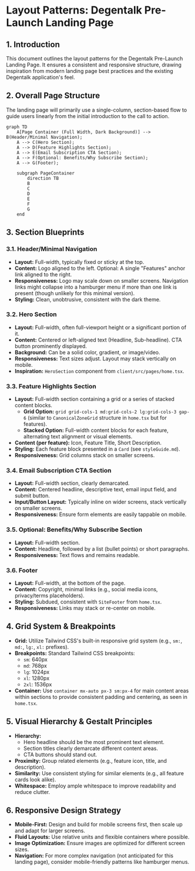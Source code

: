 # Layout Patterns: Degentalk Pre-Launch Landing Page

## 1. Introduction
This document outlines the layout patterns for the Degentalk Pre-Launch Landing Page. It ensures a consistent and responsive structure, drawing inspiration from modern landing page best practices and the existing Degentalk application's feel.

## 2. Overall Page Structure
The landing page will primarily use a single-column, section-based flow to guide users linearly from the initial introduction to the call to action.

```mermaid
graph TD
    A[Page Container (Full Width, Dark Background)] --> B(Header/Minimal Navigation);
    A --> C(Hero Section);
    A --> D(Feature Highlights Section);
    A --> E(Email Subscription CTA Section);
    A --> F(Optional: Benefits/Why Subscribe Section);
    A --> G(Footer);

    subgraph PageContainer
        direction TB
        B
        C
        D
        E
        F
        G
    end
```

## 3. Section Blueprints

### 3.1. Header/Minimal Navigation
- **Layout:** Full-width, typically fixed or sticky at the top.
- **Content:** Logo aligned to the left. Optional: A single "Features" anchor link aligned to the right.
- **Responsiveness:** Logo may scale down on smaller screens. Navigation links might collapse into a hamburger menu if more than one link is present (though unlikely for this minimal version).
- **Styling:** Clean, unobtrusive, consistent with the dark theme.

### 3.2. Hero Section
- **Layout:** Full-width, often full-viewport height or a significant portion of it.
- **Content:** Centered or left-aligned text (Headline, Sub-headline). CTA button prominently displayed.
- **Background:** Can be a solid color, gradient, or image/video.
- **Responsiveness:** Text sizes adjust. Layout may stack vertically on mobile.
- **Inspiration:** `HeroSection` component from `client/src/pages/home.tsx`.

### 3.3. Feature Highlights Section
- **Layout:** Full-width section containing a grid or a series of stacked content blocks.
    - **Grid Option:** `grid grid-cols-1 md:grid-cols-2 lg:grid-cols-3 gap-6` (similar to `CanonicalZoneGrid` structure in `home.tsx` but for features).
    - **Stacked Option:** Full-width content blocks for each feature, alternating text alignment or visual elements.
- **Content (per feature):** Icon, Feature Title, Short Description.
- **Styling:** Each feature block presented in a `Card` (see `styleGuide.md`).
- **Responsiveness:** Grid columns stack on smaller screens.

### 3.4. Email Subscription CTA Section
- **Layout:** Full-width section, clearly demarcated.
- **Content:** Centered headline, descriptive text, email input field, and submit button.
- **Input/Button Layout:** Typically inline on wider screens, stack vertically on smaller screens.
- **Responsiveness:** Ensure form elements are easily tappable on mobile.

### 3.5. Optional: Benefits/Why Subscribe Section
- **Layout:** Full-width section.
- **Content:** Headline, followed by a list (bullet points) or short paragraphs.
- **Responsiveness:** Text flows and remains readable.

### 3.6. Footer
- **Layout:** Full-width, at the bottom of the page.
- **Content:** Copyright, minimal links (e.g., social media icons, privacy/terms placeholders).
- **Styling:** Subdued, consistent with `SiteFooter` from `home.tsx`.
- **Responsiveness:** Links may stack or re-center on mobile.

## 4. Grid System & Breakpoints
- **Grid:** Utilize Tailwind CSS's built-in responsive grid system (e.g., `sm:`, `md:`, `lg:`, `xl:` prefixes).
- **Breakpoints:** Standard Tailwind CSS breakpoints:
    - `sm`: 640px
    - `md`: 768px
    - `lg`: 1024px
    - `xl`: 1280px
    - `2xl`: 1536px
- **Container:** Use `container mx-auto px-3 sm:px-4` for main content areas within sections to provide consistent padding and centering, as seen in `home.tsx`.

## 5. Visual Hierarchy & Gestalt Principles
- **Hierarchy:**
    - Hero headline should be the most prominent text element.
    - Section titles clearly demarcate different content areas.
    - CTA buttons should stand out.
- **Proximity:** Group related elements (e.g., feature icon, title, and description).
- **Similarity:** Use consistent styling for similar elements (e.g., all feature cards look alike).
- **Whitespace:** Employ ample whitespace to improve readability and reduce clutter.

## 6. Responsive Design Strategy
- **Mobile-First:** Design and build for mobile screens first, then scale up and adapt for larger screens.
- **Fluid Layouts:** Use relative units and flexible containers where possible.
- **Image Optimization:** Ensure images are optimized for different screen sizes.
- **Navigation:** For more complex navigation (not anticipated for this landing page), consider mobile-friendly patterns like hamburger menus.
